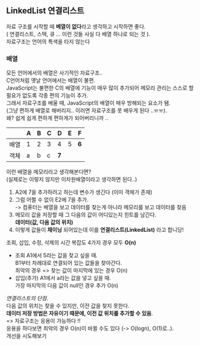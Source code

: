 ## LinkedList 연결리스트

자료 구조를 시작할 때 **베열이 없다**라고 생각하고 시작하면 좋다.   
( 연결리스트, 스택, 큐 ... 이런 것들 사실 다 배열 하나로 되는 것 ).  
자료구조는 언어의 특색을 타지 않는다

### 배열
모든 언어에서의 배열은 사기적인 자료구조..   
C언어처럼 옛날 언어에서는 배열이 불편.  
JavaScript는 불편한 C의 배열에 기능이 매우 많이 추가되어 메모리 관리는 스스로 할 필요가 없도록 각종 편의 기능이 추가.  
그래서 자료구조를 배울 때, JavaScript의 배열이 매우 방해되는 요소가 됌.  
(그냥 편하게 배열로 해버리지.. 이러면 자료구조를 못 배우게 된다 ..ㅠㅠ).  
왜? 쉽게 쉽게 편하게 편하게가 되어버리니까 ..   

|      | A   | B   | C   | D     | E   | F     |
| ---- | --- | --- | --- | ----- | --- | ----- |
| 배열 | 1   | 2   | 3   | 4     | 5   | **6** |
| 객체 | a   | b   | c   | **7** |     |       |

이런 배열을 메모리라고 생각해본다면?   
(실제로는 이렇지 않지만 이차원배열이라고 생각하면 된다..)

1. A2에 7을 추가하려고 하는데 변수가 생긴다 (이미 객체가 존재)
2. 그럼 어쩔 수 없이 E2에 7을 추가.  
   -> 컴퓨터는 배열을 보고 데이터를 찾는게 아니라 메모리를 보고 데이터를 찾음
3. 메모리 값을 저장할 때 그 다음의 값이 어디있는지 힌트를 남긴다.  
**데이터(값, 다음 값의 위치)**
4. 이렇게 값들이 **채이닝** 되어있는데 이를 **연결리스트(LinkedList)** 라고 합니당!

조회, 삽입, 수정, 삭제의 시간 복잡도 4가지 경우 모두 **O(n)**

- 조회
  A1에서 5라는 값을 찾고 싶을 때.  
  B1부터 차례대로 연결되어 있는 값들을 찾아간다.   
  최악의 경우 => 찾는 값이 마지막에 있는 경우 O(n)
- 삽입(추가)
  A1에서 a라는 값을 넣고 싶을 때.  
  가장 마지막의 다음 값이 null인 경우 추가 O(n)

_연결리스트의 단점_.  
다음 값의 위치는 찾을 수 있지만, 이전 값을 찾지 못한다.   
**데이터 저장 방법은 자유이기 때문에, 이전 값 위치를 추가할 수 있음**.  
=> 자료구조는 응용이 가능하다 !!   
응용을 하다보면 최악의 경우 O(n)이 바뀔 수도 있다 (-> O(logn), O(1)로..).  
개선을 시도해보기

